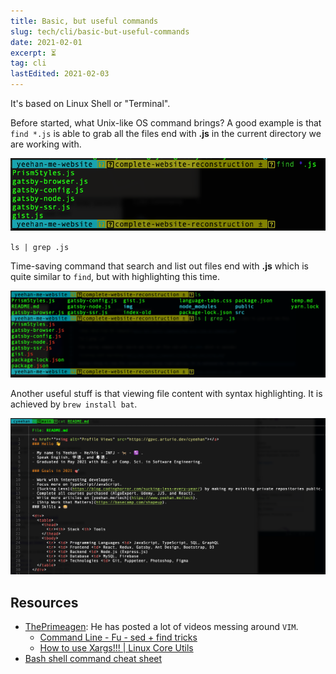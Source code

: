 ```yaml
---
title: Basic, but useful commands
slug: tech/cli/basic-but-useful-commands
date: 2021-02-01
excerpt: ⏳
tag: cli
lastEdited: 2021-02-03
---
```


It's based on Linux Shell or "Terminal".

Before started, what Unix-like OS command brings? A good example is that `find *.js` is able to grab all the files end with **.js** in the current directory we are working with.

![find: Unix-like OS command](basic-but-useful-commands/find-unix-like-os-command.png)

`ls | grep .js`

Time-saving command that search and list out files end with **.js** which is quite similar to `find`, but with highlighting this time.

![Listing with searching](basic-but-useful-commands/listing-and-searching.png)

Another useful stuff is that viewing file content with syntax highlighting. It is achieved by `brew install bat`.

![Cat file after installing bat](basic-but-useful-commands/cat-view-content-via-bat.png)

## Resources

-   [ThePrimeagen](https://www.youtube.com/c/ThePrimeagen): He has posted a lot of videos messing around `VIM`.
    -   [Command Line - Fu - sed + find tricks](https://www.youtube.com/watch?v=CyVV2FI7-DE)
    -   [How to use Xargs!!! | Linux Core Utils](https://www.youtube.com/watch?v=5EFY5ztZb00)
-   [Bash shell command cheat sheet](https://www.educative.io/blog/bash-shell-command-cheat-sheet)
